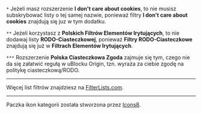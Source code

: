 `*` Jeżeli masz rozszerzenie **I don't care about cookies**, to nie musisz subskrybować listy o tej samej nazwie, ponieważ filtry **I don't care about cookies** znajdują się juz w tym dodatku.

`**` Jeżeli korzystasz z **Polskich Filtrów Elementów Irytujących**, to nie dodawaj listy **RODO-Ciasteczkowej**, ponieważ **Filtry RODO-Ciasteczkowe** znajdują się już w **Filtrach Elementów Irytujących**.

`***` Rozszerzenie **Polska Ciasteczkowa Zgoda** zajmuje się tym, czego nie da się załatwić regułą w uBlocku Origin, tzn. wyraża za ciebie zgodę na politykę ciasteczkową/RODO.

----------------------------------------------------------------------------------------------------------------
Więcej list filtrów znajdziesz na [FilterLists.com](https://filterlists.com).

----------------------------------------------------------------------------------------------------------------
Paczka ikon kategorii została stworzona przez [Icons8](https://icons8.com).
